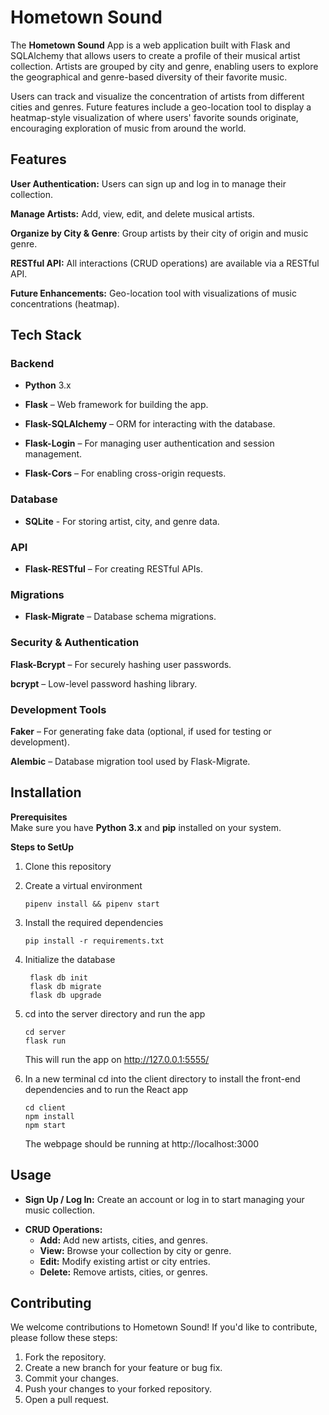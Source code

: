 # Hometown Sound

The **Hometown Sound** App is a web application built with Flask and SQLAlchemy that allows users to create a profile of their musical artist collection. Artists are grouped by city and genre, enabling users to explore the geographical and genre-based diversity of their favorite music.

Users can track and visualize the concentration of artists from different cities and genres. Future features include a geo-location tool to display a heatmap-style visualization of where users' favorite sounds originate, encouraging exploration of music from around the world.

## Features

**User Authentication:** Users can sign up and log in to manage their collection.

**Manage Artists:** Add, view, edit, and delete musical artists.

**Organize by City & Genre**: Group artists by their city of origin and music genre.

**RESTful API:** All interactions (CRUD operations) are available via a RESTful API.

**Future Enhancements:** Geo-location tool with visualizations of music concentrations (heatmap).


## Tech Stack

### Backend

* **Python** 3.x

* **Flask** – Web framework for building the app.

* **Flask-SQLAlchemy** – ORM for interacting with the database.

* **Flask-Login** – For managing user authentication and session management.
  
* **Flask-Cors** – For enabling cross-origin requests.

### Database

* **SQLite** - For storing artist, city, and genre data.

### API

* **Flask-RESTful** – For creating RESTful APIs.

### Migrations

* **Flask-Migrate** – Database schema migrations.

### Security & Authentication

**Flask-Bcrypt** – For securely hashing user passwords. 

**bcrypt** – Low-level password hashing library.

### Development Tools

**Faker** – For generating fake data (optional, if used for testing or development). 

**Alembic** – Database migration tool used by Flask-Migrate.


## Installation

**Prerequisites**  
Make sure you have **Python 3.x** and **pip** installed on your system.

**Steps to SetUp**
1. Clone this repository
2. Create a virtual environment
   ```
   pipenv install && pipenv start
   ```
3. Install the required dependencies
   
   ```
   pip install -r requirements.txt
   ```
   
4. Initialize the database
   ```
    flask db init        
    flask db migrate    
    flask db upgrade
    ```

5. cd into the server directory and run the app
    ```
    cd server
    flask run
    ```
    This will run the app on http://127.0.0.1:5555/

6. In a new terminal cd into the client directory to install the front-end dependencies and to run the React app
    ```
    cd client
    npm install
    npm start
    ```
    The webpage should be running at http://localhost:3000

## Usage

* **Sign Up / Log In:** Create an account or log in to start managing your music collection.
 
- **CRUD Operations:**
  - **Add:** Add new artists, cities, and genres.
  - **View:** Browse your collection by city or genre.
  - **Edit:** Modify existing artist or city entries.
  - **Delete:** Remove artists, cities, or genres.
 
## Contributing

We welcome contributions to Hometown Sound! If you'd like to contribute, please follow these steps:

1. Fork the repository.
2. Create a new branch for your feature or bug fix.
3. Commit your changes.
4. Push your changes to your forked repository.
5. Open a pull request.


    






